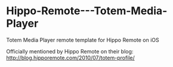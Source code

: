 Hippo-Remote---Totem-Media-Player
=================================
Totem Media Player remote template for Hippo Remote on iOS


Officially mentioned by Hippo Remote on their blog:
http://blog.hipporemote.com/2010/07/totem-profile/